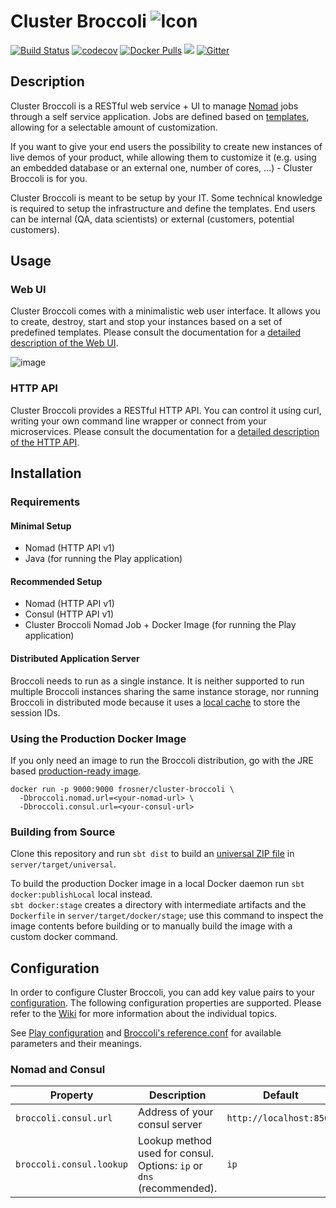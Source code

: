 # Cluster Broccoli ![Icon](https://github.com/FRosner/cluster-broccoli/raw/52dd3447343705bc2d2a76de7e19a84873d89d0c/public/images/favicon-readme.png)

[![Build Status](https://travis-ci.org/FRosner/cluster-broccoli.svg?branch=master)](https://travis-ci.org/FRosner/cluster-broccoli)
[![codecov](https://codecov.io/gh/FRosner/cluster-broccoli/branch/master/graph/badge.svg)](https://codecov.io/gh/FRosner/cluster-broccoli)
[![Docker Pulls](https://img.shields.io/docker/pulls/frosner/cluster-broccoli.svg?maxAge=2592000)](https://hub.docker.com/r/frosner/cluster-broccoli/)
[![](https://images.microbadger.com/badges/image/frosner/cluster-broccoli.svg)](https://microbadger.com/images/frosner/cluster-broccoli "Get your own image badge on microbadger.com")
[![Gitter](https://badges.gitter.im/FRosner/cluster-broccoli.svg)](https://gitter.im/FRosner/cluster-broccoli?utm_source=badge&utm_medium=badge&utm_campaign=pr-badge)

## Description

Cluster Broccoli is a RESTful web service + UI to manage [Nomad](https://www.nomadproject.io) jobs through a self service application. Jobs are defined based on [templates](https://github.com/FRosner/cluster-broccoli/wiki/Templates), allowing for a selectable amount of customization.

If you want to give your end users the possibility to create new instances of live demos of your product, while allowing them to customize it (e.g. using an embedded database or an external one, number of cores, ...) - Cluster Broccoli is for you.

Cluster Broccoli is meant to be setup by your IT. Some technical knowledge is required to setup the infrastructure and define the templates. End users can be internal (QA, data scientists) or external (customers, potential customers).

## Usage

### Web UI

Cluster Broccoli comes with a minimalistic web user interface. It allows you to create, destroy, start and stop your instances based on a set of predefined templates. Please consult the documentation for a [detailed description of the Web UI](https://github.com/FRosner/cluster-broccoli/wiki/Web-UI).

![image](https://cloud.githubusercontent.com/assets/3427394/26752821/f1e2c6a8-4858-11e7-81ed-82afa3017dea.png)

### HTTP API

Cluster Broccoli provides a RESTful HTTP API. You can control it using curl, writing your own command line wrapper or connect from your microservices. Please consult the documentation for a [detailed description of the HTTP API](https://github.com/FRosner/cluster-broccoli/wiki/HTTP-API-v1).

## Installation

### Requirements

#### Minimal Setup

- Nomad (HTTP API v1)
- Java (for running the Play application)

#### Recommended Setup

- Nomad (HTTP API v1)
- Consul (HTTP API v1)
- Cluster Broccoli Nomad Job + Docker Image (for running the Play application)

#### Distributed Application Server

Broccoli needs to run as a single instance.
It is neither supported to run multiple Broccoli instances sharing the same instance storage, nor running Broccoli in distributed mode because it uses a [local cache](http://www.ehcache.org/) to store the session IDs.

### Using the Production Docker Image

If you only need an image to run the Broccoli distribution, go with the JRE based [production-ready image](https://hub.docker.com/r/frosner/cluster-broccoli/).

```
docker run -p 9000:9000 frosner/cluster-broccoli \
  -Dbroccoli.nomad.url=<your-nomad-url> \
  -Dbroccoli.consul.url=<your-consul-url>
```

### Building from Source

Clone this repository and run `sbt dist` to build an [universal ZIP file][universal] in `server/target/universal`.

To build the production Docker image in a local Docker daemon run `sbt docker:publishLocal` local instead.  
`sbt docker:stage` creates a directory with intermediate artifacts and the `Dockerfile` in `server/target/docker/stage`; use this command to inspect the image contents before building or to manually build the image with a custom docker command. 

[universal]: http://sbt-native-packager.readthedocs.io/en/stable/formats/universal.html

## Configuration

In order to configure Cluster Broccoli, you can add key value pairs to your [configuration](https://www.playframework.com/documentation/2.5.x/Configuration).
The following configuration properties are supported. Please refer to the [Wiki](https://github.com/FRosner/cluster-broccoli/wiki) for more information about the individual topics.

See [Play configuration](https://www.playframework.com/documentation/2.5.x/Configuration) and [Broccoli's reference.conf](https://github.com/FRosner/cluster-broccoli/blob/master/server/src/main/resources/reference.conf) for available parameters and their meanings.

### Nomad and Consul

| Property | Description | Default |
| -------- | ----------- | ------- |
| `broccoli.consul.url` | Address of your consul server | `http://localhost:8500` |
| `broccoli.consul.lookup` | Lookup method used for consul. Options: `ip` or `dns` (recommended).| `ip` |
